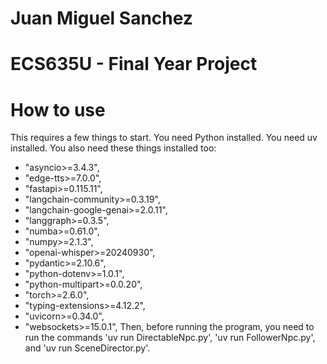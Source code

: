 # Juan Miguel Sanchez
# ECS635U - Final Year Project

# How to use
This requires a few things to start. You need Python installed. You need uv installed. You also need these things installed too:
- "asyncio>=3.4.3",
- "edge-tts>=7.0.0",
- "fastapi>=0.115.11",
- "langchain-community>=0.3.19",
- "langchain-google-genai>=2.0.11",
- "langgraph>=0.3.5",
- "numba>=0.61.0",
- "numpy>=2.1.3",
- "openai-whisper>=20240930",
- "pydantic>=2.10.6",
- "python-dotenv>=1.0.1",
- "python-multipart>=0.0.20",
- "torch>=2.6.0",
- "typing-extensions>=4.12.2",
- "uvicorn>=0.34.0",
- "websockets>=15.0.1",
Then, before running the program, you need to run the commands 'uv run DirectableNpc.py', 'uv run FollowerNpc.py', and 'uv run SceneDirector.py'.
